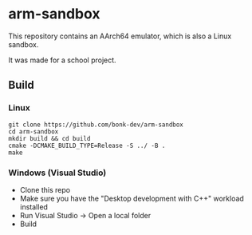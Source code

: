 # arm-sandbox
This repository contains an AArch64 emulator, which is also a Linux sandbox.

It was made for a school project.

## Build
### Linux
```UNIX
git clone https://github.com/bonk-dev/arm-sandbox
cd arm-sandbox
mkdir build && cd build
cmake -DCMAKE_BUILD_TYPE=Release -S ../ -B .
make
```

### Windows (Visual Studio)
- Clone this repo
- Make sure you have the "Desktop development with C++" workload installed 
- Run Visual Studio -> Open a local folder
- Build

